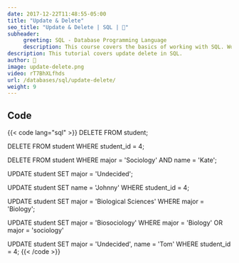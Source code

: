 ```yaml
---
date: 2017-12-22T11:48:55-05:00
title: "Update & Delete"
seo_title: "Update & Delete | SQL | 🦒"
subheader:
     greeting: SQL - Database Programming Language
     description: This course covers the basics of working with SQL. Work your way through the videos/articles and I'll teach you everything you need to know to interact with database management systems and create powerful relational databases!
description: This tutorial covers update delete in SQL.
author: 🦒
image: update-delete.png
video: rT7BhXLfhds
url: /databases/sql/update-delete/
weight: 9
---
```


## Code

{{< code lang="sql" >}}
DELETE FROM student;

DELETE FROM student
WHERE student_id = 4;

DELETE FROM student
WHERE major = 'Sociology' AND name = 'Kate';

UPDATE student
SET major = 'Undecided';

UPDATE student
SET name = 'Johnny'
WHERE student_id = 4;

UPDATE student
SET major = 'Biological Sciences'
WHERE major = 'Biology';

UPDATE student
SET major = 'Biosociology'
WHERE major = 'Biology' OR major = 'sociology'

UPDATE student
SET major = 'Undecided', name = 'Tom'
WHERE student_id = 4;
{{< /code >}}

